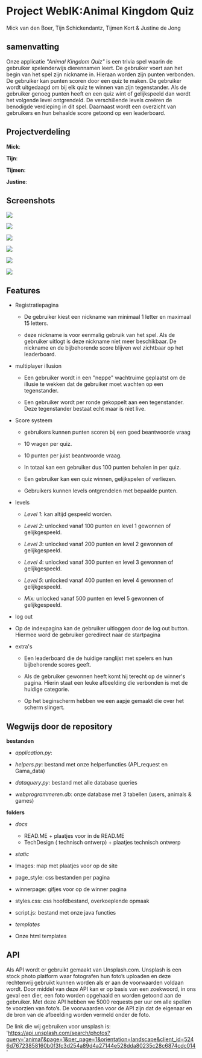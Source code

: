 # Project WebIK:Animal Kingdom Quiz
Mick van den Boer,
Tijn Schickendantz,
Tijmen Kort &
Justine de Jong


## samenvatting
Onze applicatie *"Animal Kingdom Quiz"* is een trivia spel waarin de gebruiker spelenderwijs dierennamen leert. De gebruiker voert aan het begin van het spel zijn nickname in. Hieraan worden zijn punten verbonden. De gebruiker kan punten scoren door een quiz te maken. De gebruiker wordt uitgedaagd om bij elk quiz te winnen van zijn tegenstander. Als de gebruiker genoeg punten heeft en een quiz wint of gelijkspeeld dan wordt het volgende level ontgrendeld. De verschillende levels creëren de benodigde verdieping in dit spel. Daarnaast wordt een overzicht van gebruikers en hun behaalde score getoond op een leaderboard.  

## Projectverdeling

**Mick**:

**Tijn**:

**Tijmen**:

**Justine**:


## Screenshots
![](1start.png)

![](2nickname.png)

![](3index.png)

![](4question.png)

![](5winner.png)

![](6leaderboard.png)



## Features

* Registratiepagina 

  * De gebruiker kiest een nickname van minimaal 1 letter en maximaal 15 letters.
  
  * deze nickname is voor eenmalig gebruik van het spel. Als de gebruiker uitlogt is deze nickname niet meer beschikbaar. De nickname en de bijbehorende score blijven wel zichtbaar op het leaderboard. 
  
  
* multiplayer illusion

  * Een gebruiker wordt in een "neppe" wachtruime geplaatst om de illusie te wekken dat de gebruiker moet wachten op een tegenstander. 
  
  * Een gebruiker wordt per ronde gekoppelt aan een tegenstander. Deze tegenstander bestaat echt maar is niet live. 
  
  
 
* Score systeem

  * gebruikers kunnen punten scoren bij een goed beantwoorde vraag
  
  * 10 vragen per quiz.
  
  * 10 punten per juist beantwoorde vraag.
  
  * In totaal kan een gebruiker dus 100 punten behalen in per quiz.

  * Een gebruiker kan een quiz winnen, gelijkspelen of verliezen. 
  
  * Gebruikers kunnen levels ontgrendelen met bepaalde punten.
  

* levels 
  * *Level 1*: kan altijd gespeeld worden.

  * *Level 2*: unlocked vanaf 100 punten en level 1 gewonnen of gelijkgespeeld.

  * *Level 3*: unlocked vanaf 200 punten en level 2 gewonnen of gelijkgespeeld.

  * *Level 4*: unlocked vanaf 300 punten en level 3 gewonnen of gelijkgespeeld.

  * *Level 5*: unlocked vanaf 400 punten en level 4 gewonnen of gelijkgespeeld.

  * *Mix:* unlocked vanaf 500 punten en level 5 gewonnen of gelijkgespeeld.


* log out 

 * Op de indexpagina kan de gebruiker uitloggen door de log out button. Hiermee word de gebruiker geredirect naar de startpagina
 

* extra's

  * Een leaderboard die de huidige ranglijst met spelers en hun bijbehorende scores geeft.
  
  * Als de gebruiker gewonnen heeft komt hij terecht op de winner's pagina. Hierin staat een leuke afbeelding die verbonden is met de huidige categorie.
  
  * Op het beginscherm hebben we een aapje gemaakt die over het scherm slingert.




## Wegwijs door de repository

**bestanden**

* *application.py*:

* *helpers.py*: bestand met onze helperfuncties (API_request en Gama_data)

* *dataquery.py*: bestand met alle database queries

* *webprogrammeren.db*: onze database met 3 tabellen (users, animals & games)


**folders**

* *docs*
  * READ.ME + plaatjes voor in de READ.ME
  * TechDesign ( technisch ontwerp) + plaatjes technisch ontwerp
 

* *static*
 * Images: map met plaatjes voor op de site
 
 * page_style: css bestanden per pagina
 
 * winnerpage: gifjes voor op de winner pagina
 
 * styles.css: css hoofdbestand, overkoeplende opmaak
 
 * script.js: bestand met onze java functies
 

* *templates*
 *  Onze html templates
 



## API
Als API wordt er gebruikt gemaakt van Unsplash.com. Unsplash is een stock photo platform waar fotografen hun foto’s uploaden en deze rechtenvrij gebruikt kunnen worden als er aan de voorwaarden voldaan wordt. Door middel van deze API kan er op basis van een zoekwoord, in ons geval een dier, een foto worden opgehaald en worden getoond aan de gebruiker. Met deze API hebben we 5000 requests per uur om alle spellen te voorzien van foto’s. De voorwaarden voor de API zijn dat de eigenaar en de bron van de afbeelding worden vermeld onder de foto. 

De link die wij gebruiken voor unsplash is: 'https://api.unsplash.com/search/photos?query='animal'&page=1&per_page=1&orientation=landscape&client_id=5246d76723858160b0f3fc3d254a89d4a27144e528dda80235c28c6874cdc014'

